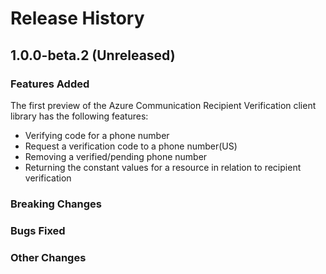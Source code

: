 # Release History

## 1.0.0-beta.2 (Unreleased)

### Features Added

The first preview of the Azure Communication Recipient Verification client library has the following features:

- Verifying code for a phone number
- Request a verification code to a phone number(US)
- Removing a verified/pending phone number
- Returning the constant values for a resource in relation to recipient verification

### Breaking Changes

### Bugs Fixed

### Other Changes
